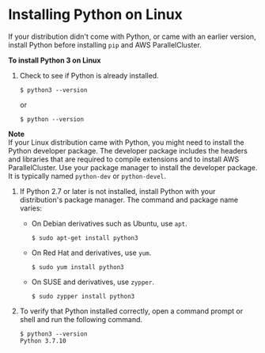 # Installing Python on Linux<a name="install-linux-python"></a>

If your distribution didn't come with Python, or came with an earlier version, install Python before installing `pip` and AWS ParallelCluster\.

**To install Python 3 on Linux**

1. Check to see if Python is already installed\.

   ```
   $ python3 --version
   ```

   or

   ```
   $ python --version
   ```
**Note**  
If your Linux distribution came with Python, you might need to install the Python developer package\. The developer package includes the headers and libraries that are required to compile extensions and to install AWS ParallelCluster\. Use your package manager to install the developer package\. It is typically named `python-dev` or `python-devel`\.

1. If Python 2\.7 or later is not installed, install Python with your distribution's package manager\. The command and package name varies:
   + On Debian derivatives such as Ubuntu, use `apt`\.

     ```
     $ sudo apt-get install python3
     ```
   + On Red Hat and derivatives, use `yum`\.

     ```
     $ sudo yum install python3
     ```
   + On SUSE and derivatives, use `zypper`\.

     ```
     $ sudo zypper install python3
     ```

1. To verify that Python installed correctly, open a command prompt or shell and run the following command\.

   ```
   $ python3 --version
   Python 3.7.10
   ```